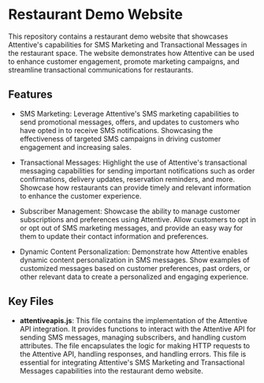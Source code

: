# Restaurant Demo Website

This repository contains a restaurant demo website that showcases Attentive's capabilities for SMS Marketing and Transactional Messages in the restaurant space. The website demonstrates how Attentive can be used to enhance customer engagement, promote marketing campaigns, and streamline transactional communications for restaurants.

## Features

- SMS Marketing: Leverage Attentive's SMS marketing capabilities to send promotional messages, offers, and updates to customers who have opted in to receive SMS notifications. Showcasing the effectiveness of targeted SMS campaigns in driving customer engagement and increasing sales.

- Transactional Messages: Highlight the use of Attentive's transactional messaging capabilities for sending important notifications such as order confirmations, delivery updates, reservation reminders, and more. Showcase how restaurants can provide timely and relevant information to enhance the customer experience.

- Subscriber Management: Showcase the ability to manage customer subscriptions and preferences using Attentive. Allow customers to opt in or opt out of SMS marketing messages, and provide an easy way for them to update their contact information and preferences.

- Dynamic Content Personalization: Demonstrate how Attentive enables dynamic content personalization in SMS messages. Show examples of customized messages based on customer preferences, past orders, or other relevant data to create a personalized and engaging experience.

## Key Files

- **attentiveapis.js**: This file contains the implementation of the Attentive API integration. It provides functions to interact with the Attentive API for sending SMS messages, managing subscribers, and handling custom attributes. The file encapsulates the logic for making HTTP requests to the Attentive API, handling responses, and handling errors. This file is essential for integrating Attentive's SMS Marketing and Transactional Messages capabilities into the restaurant demo website.

